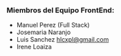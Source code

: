 

### Miembros del Equipo FrontEnd:

- Manuel Perez (Full Stack)
- Josemaria Naranjo
- Luis Sanchez hlcxpl@gmail.com
- Irene Loaiza

